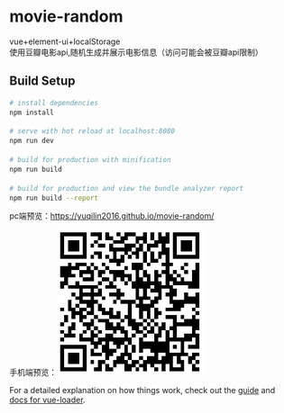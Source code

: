 # movie-random
vue+element-ui+localStorage  
使用豆瓣电影api,随机生成并展示电影信息（访问可能会被豆瓣api限制）

## Build Setup

``` bash
# install dependencies
npm install

# serve with hot reload at localhost:8080
npm run dev

# build for production with minification
npm run build

# build for production and view the bundle analyzer report
npm run build --report
```
pc端预览：https://yuqilin2016.github.io/movie-random/

手机端预览：![image](https://github.com/yuqilin2016/movie-random/blob/master/static/QR-code.png)

For a detailed explanation on how things work, check out the [guide](http://vuejs-templates.github.io/webpack/) and [docs for vue-loader](http://vuejs.github.io/vue-loader).
